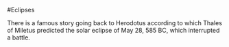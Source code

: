 #Eclipses

There is a famous story going back to Herodotus according to which Thales of Miletus predicted the solar eclipse of May 28, 585 BC, which interrupted a battle.
